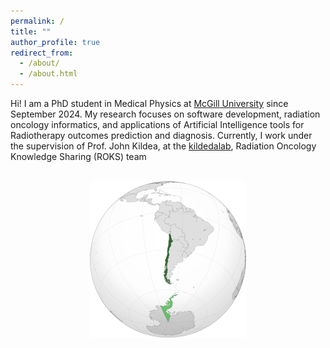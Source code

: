 ```yaml
---
permalink: /
title: ""
author_profile: true
redirect_from: 
  - /about/
  - /about.html
---
```


Hi! I am a PhD student in Medical Physics at  [McGill University](https://www.mcgill.ca) since September 2024. My research focuses on software development, radiation oncology informatics, and applications of Artificial Intelligence tools for Radiotherapy outcomes prediction and diagnosis. Currently, I work under the supervision of Prof. John Kildea, at the [kildedalab](https://kildealab.com), Radiation Oncology Knowledge Sharing (ROKS) team

<center><br/><img src='/images/chile.png' width="250" height="250"></center>
